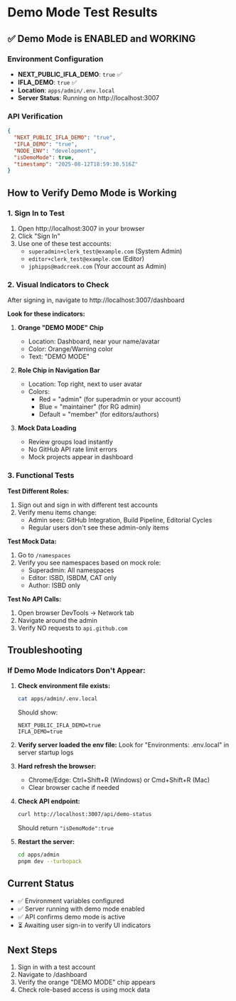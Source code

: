 # Demo Mode Test Results

## ✅ Demo Mode is ENABLED and WORKING

### Environment Configuration
- **NEXT_PUBLIC_IFLA_DEMO**: `true` ✅
- **IFLA_DEMO**: `true` ✅
- **Location**: `apps/admin/.env.local`
- **Server Status**: Running on http://localhost:3007

### API Verification
```json
{
  "NEXT_PUBLIC_IFLA_DEMO": "true",
  "IFLA_DEMO": "true",
  "NODE_ENV": "development",
  "isDemoMode": true,
  "timestamp": "2025-08-12T18:59:30.516Z"
}
```

## How to Verify Demo Mode is Working

### 1. Sign In to Test
1. Open http://localhost:3007 in your browser
2. Click "Sign In"
3. Use one of these test accounts:
   - `superadmin+clerk_test@example.com` (System Admin)
   - `editor+clerk_test@example.com` (Editor)
   - `jphipps@madcreek.com` (Your account as Admin)

### 2. Visual Indicators to Check

After signing in, navigate to http://localhost:3007/dashboard

**Look for these indicators:**

1. **Orange "DEMO MODE" Chip**
   - Location: Dashboard, near your name/avatar
   - Color: Orange/Warning color
   - Text: "DEMO MODE"

2. **Role Chip in Navigation Bar**
   - Location: Top right, next to user avatar
   - Colors:
     - Red = "admin" (for superadmin or your account)
     - Blue = "maintainer" (for RG admin)
     - Default = "member" (for editors/authors)

3. **Mock Data Loading**
   - Review groups load instantly
   - No GitHub API rate limit errors
   - Mock projects appear in dashboard

### 3. Functional Tests

**Test Different Roles:**
1. Sign out and sign in with different test accounts
2. Verify menu items change:
   - Admin sees: GitHub Integration, Build Pipeline, Editorial Cycles
   - Regular users don't see these admin-only items

**Test Mock Data:**
1. Go to `/namespaces`
2. Verify you see namespaces based on mock role:
   - Superadmin: All namespaces
   - Editor: ISBD, ISBDM, CAT only
   - Author: ISBD only

**Test No API Calls:**
1. Open browser DevTools → Network tab
2. Navigate around the admin
3. Verify NO requests to `api.github.com`

## Troubleshooting

### If Demo Mode Indicators Don't Appear:

1. **Check environment file exists:**
   ```bash
   cat apps/admin/.env.local
   ```
   Should show:
   ```
   NEXT_PUBLIC_IFLA_DEMO=true
   IFLA_DEMO=true
   ```

2. **Verify server loaded the env file:**
   Look for "Environments: .env.local" in server startup logs

3. **Hard refresh the browser:**
   - Chrome/Edge: Ctrl+Shift+R (Windows) or Cmd+Shift+R (Mac)
   - Clear browser cache if needed

4. **Check API endpoint:**
   ```bash
   curl http://localhost:3007/api/demo-status
   ```
   Should return `"isDemoMode":true`

5. **Restart the server:**
   ```bash
   cd apps/admin
   pnpm dev --turbopack
   ```

## Current Status
- ✅ Environment variables configured
- ✅ Server running with demo mode enabled
- ✅ API confirms demo mode is active
- ⏳ Awaiting user sign-in to verify UI indicators

## Next Steps
1. Sign in with a test account
2. Navigate to /dashboard
3. Verify the orange "DEMO MODE" chip appears
4. Check role-based access is using mock data